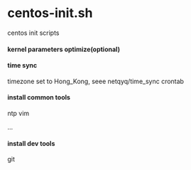 # centos-init.sh
centos init scripts

#### kernel parameters optimize(optional)


#### time sync
timezone set to Hong_Kong, seee netqyq/time_sync
crontab



#### install common tools
ntp
vim

...


#### install dev tools
git
